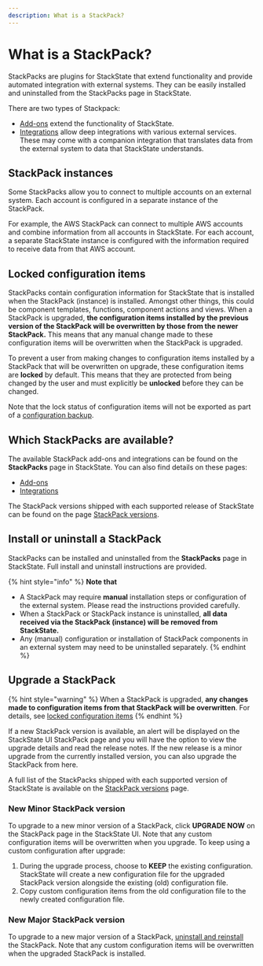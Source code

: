 ```yaml
---
description: What is a StackPack?
---
```


# What is a StackPack?

StackPacks are plugins for StackState that extend functionality and provide automated integration with external systems. They can be easily installed and uninstalled from the StackPacks page in StackState.

There are two types of Stackpack:

* [Add-ons](add-ons/) extend the functionality of StackState.
* [Integrations](integrations/) allow deep integrations with various external services. These may come with a companion integration that translates data from the external system to data that StackState understands.

## StackPack instances

Some StackPacks allow you to connect to multiple accounts on an external system. Each account is configured in a separate instance of the StackPack.

For example, the AWS StackPack can connect to multiple AWS accounts and combine information from all accounts in StackState. For each account, a separate StackState instance is configured with the information required to receive data from that AWS account.

## Locked configuration items

StackPacks contain configuration information for StackState that is installed when the StackPack \(instance\) is installed. Amongst other things, this could be component templates, functions, component actions and views. When a StackPack is upgraded, **the configuration items installed by the previous version of the StackPack will be overwritten by those from the newer StackPack.** This means that any manual change made to these configuration items will be overwritten when the StackPack is upgraded.

To prevent a user from making changes to configuration items installed by a StackPack that will be overwritten on upgrade, these configuration items are **locked** by default. This means that they are protected from being changed by the user and must explicitly be **unlocked** before they can be changed.

Note that the lock status of configuration items will not be exported as part of a [configuration backup](../setup/data-management/backup_restore/configuration_backup.md).

## Which StackPacks are available?

The available StackPack add-ons and integrations can be found on the **StackPacks** page in StackState. You can also find details on these pages:

* [Add-ons](add-ons/)
* [Integrations](integrations/)

The StackPack versions shipped with each supported release of StackState can be found on the page [StackPack versions](../setup/upgrade-stackstate/stackpack-versions.md).

## Install or uninstall a StackPack

StackPacks can be installed and uninstalled from the **StackPacks** page in StackState. Full install and uninstall instructions are provided.

{% hint style="info" %}
**Note that**

* A StackPack may require **manual** installation steps or configuration of the external system. Please read the instructions provided carefully.
* When a StackPack or StackPack instance is uninstalled, **all data received via the StackPack \(instance\) will be removed from StackState.**
* Any \(manual\) configuration or installation of StackPack components in an external system may need to be uninstalled separately.
{% endhint %}

## Upgrade a StackPack

{% hint style="warning" %}
When a StackPack is upgraded, **any changes made to configuration items from that StackPack will be overwritten**. For details, see [locked configuration items](about-stackpacks.md#locked-configuration-items)
 {% endhint %}

If a new StackPack version is available, an alert will be displayed on the StackState UI StackPack page and you will have the option to view the upgrade details and read the release notes. If the new release is a minor upgrade from the currently installed version, you can also upgrade the StackPack from here.

A full list of the StackPacks shipped with each supported version of StackState is available on the [StackPack versions](../setup/upgrade-stackstate/stackpack-versions.md) page.

### New Minor StackPack version

To upgrade to a new minor version of a StackPack, click **UPGRADE NOW** on the StackPack page in the StackState UI. Note that any custom configuration items will be overwritten when you upgrade. To keep using a custom configuration after upgrade:

1. During the upgrade process, choose to **KEEP** the existing configuration. StackState will create a new configuration file for the upgraded StackPack version alongside the existing \(old\) configuration file.
2. Copy custom configuration items from the old configuration file to the newly created configuration file.


### New Major StackPack version

To upgrade to a new major version of a StackPack, [uninstall and reinstall](#install-or-uninstall-a-stackpack) the StackPack. Note that any custom configuration items will be overwritten when the upgraded StackPack is installed.




